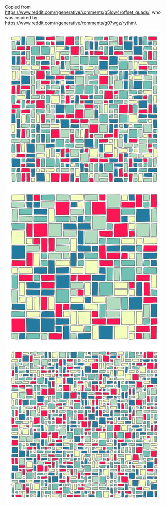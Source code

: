 Copied from https://www.reddit.com/r/generative/comments/g5low4/offset_quads/, who was inspired by https://www.reddit.com/r/generative/comments/g07wgz/rythm/.

![alt text](https://raw.githubusercontent.com/emilesilvis/quad_tiling/master/example1.png "Example 1")
![alt text](https://raw.githubusercontent.com/emilesilvis/quad_tiling/master/example2.png "Example 2")
![alt text](https://raw.githubusercontent.com/emilesilvis/quad_tiling/master/example3.png "Example 3")
